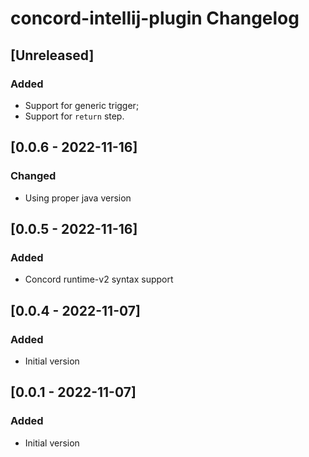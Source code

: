# concord-intellij-plugin Changelog

## [Unreleased]

### Added

- Support for generic trigger;
- Support for `return` step.

## [0.0.6 - 2022-11-16]

### Changed

- Using proper java version

## [0.0.5 - 2022-11-16]

### Added

- Concord runtime-v2 syntax support

## [0.0.4 - 2022-11-07]

### Added
- Initial version

## [0.0.1 - 2022-11-07]

### Added
- Initial version

